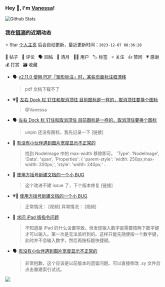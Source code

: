 ### Hey 👋, I'm [Vanessa](http://vanessa.b3log.org/)!

![Github Stats](https://github-readme-stats.vercel.app/api?username=Vanessa219&show_icons=true)

<!--events start -->

### 我在[链滴](https://ld246.com)的近期动态

⭐️ Star [个人主页](https://github.com/Vanessa219/Vanessa219) 后会自动更新，最近更新时间：`2023-12-07 08:36:28`

📝 帖子 &nbsp; 💬 评论 &nbsp; 🗣 回帖 &nbsp; 🌙 清月 &nbsp; 👨‍💻 用户 &nbsp; 🏷️ 标签 &nbsp; ⭐️ 关注 &nbsp; 👍 赞同 &nbsp; 💗 感谢 &nbsp; 💰 打赏 &nbsp; 🗃 收藏

* 🗣 [v2.11.0 使用 PDF「矩形标注」时，某些页面标注框漂移](https://ld246.com/article/1701152004247/comment/1701759968451#comments)

  > pdf 文档下载不了
* 💗💬 [左右 Dock 栏 钉住和取消顶住 目前图标是一样的，取消顶住要换个图标](https://ld246.com/article/1701756529280/comment/1701756543245#comments)

  > @Vanessa
* 🗣 [左右 Dock 栏 钉住和取消顶住 目前图标是一样的，取消顶住要换个图标](https://ld246.com/article/1701756529280/comment/1701756543245#comments)

  > unpin 还没有图标，我先记录一下 [链接]
* 💬 [有没有小伙伴遇到图片宽度显示不正常的](https://ld246.com/article/1701600888777/comment/1701738173348#comments)

  > 找到 NodeImage 中的 max-width 移除即可。 'Type': 'NodeImage', 'Data': 'span', 'Properties': { 'parent-style': 'width: 250px;max-width: 200px;', 'style': 'width: 240px;'  ..
* 💬 [使用方括号新建文档的一个小 BUG](https://ld246.com/article/1701670704754/comment/1701688924331#comments)

  > 这个改进不建 issue 了，下个版本修复 [链接]
* 💗📝 [使用方括号新建文档的一个小 BUG](https://ld246.com/article/1701670704754)

  > 正常情况： [视频] 异常情况： [视频]
* 💬 [求问 iPad 版指令问题](https://ld246.com/article/1701678221636/comment/1701683057348#comments)

  > 不知道是 iPad 的什么设置导致。但发现输入数字是需要按两下数字键才可以输入。第一次是无法监听到的。这样只能先随便按一个数字键，此时并不会输入数字，然后再按标题快捷键。
* 🗣 [有没有小伙伴遇到图片宽度显示不正常的](https://ld246.com/article/1701600888777/comment/1701611365750#comments)

  > 非常抱歉，这个应该是以前版本的遗留问题。可以直接修改 .sy 文件后点击重建索引试试。


<!--events end -->

<a title="Hits" target="_blank" href="https://github.com/Vanessa219/Vanessa219"><img src="https://hits.b3log.org/Vanessa219/Vanessa219.svg"></a>
